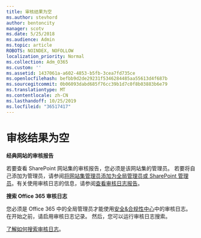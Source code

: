 ```yaml
---
title: 审核结果为空
ms.author: stevhord
author: bentoncity
manager: scotv
ms.date: 5/25/2018
ms.audience: Admin
ms.topic: article
ROBOTS: NOINDEX, NOFOLLOW
localization_priority: Normal
ms.collection: Adm_O365
ms.custom: ''
ms.assetid: 1437061a-a602-4853-b5fb-3cea7fd735ce
ms.openlocfilehash: befbb9d2de29231f5346284485aa55613d4f687b
ms.sourcegitcommit: 0b06093dabd685f76cc39b1d7c0f8b03883b6e79
ms.translationtype: MT
ms.contentlocale: zh-CN
ms.lasthandoff: 10/25/2019
ms.locfileid: "36517417"
---
```

# <a name="auditing-results-are-blank"></a>审核结果为空

 **经典网站的审核报告**
  
若要查看 SharePoint 网站集的审核报告，您必须是该网站集的管理员。 若要将自己添加为管理员，请参阅[将网站集管理员添加为全局管理员或 SharePoint 管理员](https://go.microsoft.com/fwlink/?linkid=869390)。有关使用审核日志的信息，请参阅[查看审核日志报告](https://go.microsoft.com/fwlink/?linkid=395237)。 
  
 **搜索 Office 365 审核日志**
  
您必须是 Office 365 中的全局管理员才能使用[安全&amp;合规性中心](https://protection.office.com)中的审核日志。 在开始之前，请启用审核日志记录。 然后，您可以运行审核日志搜索。 
  
[了解如何搜索审核日志](https://go.microsoft.com/fwlink/?linkid=708432)。
  

